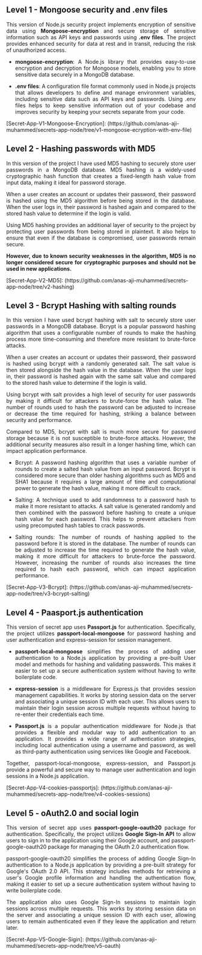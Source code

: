 ## Level 1 - Mongoose security and .env files
<div align="justify">

This version of Node.js security project implements encryption of sensitive data using **Mongoose-encryption** and secure storage of sensitive information such as API keys and passwords using **.env files**. The project provides enhanced security for data at rest and in transit, reducing the risk of unauthorized access.
- **mongoose-encryption**: A Node.js library that provides easy-to-use encryption and decryption for Mongoose models, enabling you to store sensitive data securely in a MongoDB database.

- **.env files**: A configuration file format commonly used in Node.js projects that allows developers to define and manage environment variables, including sensitive data such as API keys and passwords. Using .env files helps to keep sensitive information out of your codebase and improves security by keeping your secrets separate from your code.
</div>
[Secret-App-V1-Mongoose-Encryption]: (https://github.com/anas-aji-muhammed/secrets-app-node/tree/v1-mongoose-ecryption-with-env-file)

## Level 2 - Hashing passwords with MD5 
<div align="justify">
In this version of the project I have used MD5 hashing to securely store user passwords in a MongoDB database. MD5 hashing is a widely-used cryptographic hash function that creates a fixed-length hash value from input data, making it ideal for password storage.

When a user creates an account or updates their password, their password is hashed using the MD5 algorithm before being stored in the database. When the user logs in, their password is hashed again and compared to the stored hash value to determine if the login is valid.

Using MD5 hashing provides an additional layer of security to the project by protecting user passwords from being stored in plaintext. It also helps to ensure that even if the database is compromised, user passwords remain secure.

**However, due to known security weaknesses in the algorithm, MD5 is no longer considered secure for cryptographic purposes and should not be used in new applications.**
</div>
[Secret-App-V2-MD5]: (https://github.com/anas-aji-muhammed/secrets-app-node/tree/v2-hashing)

## Level 3 - Bcrypt Hashing with salting rounds
<div align="justify">
In this version I have used bcrypt hashing with salt to securely store user passwords in a MongoDB database. Bcrypt is a popular password hashing algorithm that uses a configurable number of rounds to make the hashing process more time-consuming and therefore more resistant to brute-force attacks.

When a user creates an account or updates their password, their password is hashed using bcrypt with a randomly generated salt. The salt value is then stored alongside the hash value in the database. When the user logs in, their password is hashed again with the same salt value and compared to the stored hash value to determine if the login is valid.

Using bcrypt with salt provides a high level of security for user passwords by making it difficult for attackers to brute-force the hash value. The number of rounds used to hash the password can be adjusted to increase or decrease the time required for hashing, striking a balance between security and performance.

Compared to MD5, bcrypt with salt is much more secure for password storage because it is not susceptible to brute-force attacks. However, the additional security measures also result in a longer hashing time, which can impact application performance.
- Bcrypt: A password hashing algorithm that uses a variable number of rounds to create a salted hash value from an input password. Bcrypt is considered more secure than older hashing algorithms such as MD5 and SHA1 because it requires a large amount of time and computational power to generate the hash value, making it more difficult to crack.

- Salting: A technique used to add randomness to a password hash to make it more resistant to attacks. A salt value is generated randomly and then combined with the password before hashing to create a unique hash value for each password. This helps to prevent attackers from using precomputed hash tables to crack passwords.

- Salting rounds: The number of rounds of hashing applied to the password before it is stored in the database. The number of rounds can be adjusted to increase the time required to generate the hash value, making it more difficult for attackers to brute-force the password. However, increasing the number of rounds also increases the time required to hash each password, which can impact application performance.
</div>
[Secret-App-V3-Bcrypt]: (https://github.com/anas-aji-muhammed/secrets-app-node/tree/v3-bcrypt-salting)

## Level 4 - Paasport.js authentication
<div align="justify">

This version of secret app uses **Passport.js** for authentication. Specifically, the project utilizes **passport-local-mongoose** for password hashing and user authentication and express-session for session management.

- **passport-local-mongoose** simplifies the process of adding user authentication to a Node.js application by providing a pre-built User model and methods for hashing and validating passwords. This makes it easier to set up a secure authentication system without having to write boilerplate code.

- **express-session** is a middleware for Express.js that provides session management capabilities. It works by storing session data on the server and associating a unique session ID with each user. This allows users to maintain their login session across multiple requests without having to re-enter their credentials each time.

- **Passport.js** is a popular authentication middleware for Node.js that provides a flexible and modular way to add authentication to an application. It provides a wide range of authentication strategies, including local authentication using a username and password, as well as third-party authentication using services like Google and Facebook.

Together, passport-local-mongoose, express-session, and Passport.js provide a powerful and secure way to manage user authentication and login sessions in a Node.js application.

</div>
[Secret-App-V4-cookies-passportjs]: (https://github.com/anas-aji-muhammed/secrets-app-node/tree/v4-cookies-sessions)


## Level 5 - oAuth2.0 and social login

<div align="justify">

This version of secret app uses **passport-google-oauth20** package for authentication. Specifically, the project utilizes **Google Sign-In API** to allow users to sign in to the application using their Google account, and passport-google-oauth20 package for managing the OAuth 2.0 authentication flow.

passport-google-oauth20 simplifies the process of adding Google Sign-In authentication to a Node.js application by providing a pre-built strategy for Google's OAuth 2.0 API. This strategy includes methods for retrieving a user's Google profile information and handling the authentication flow, making it easier to set up a secure authentication system without having to write boilerplate code.

The application also uses Google Sign-In sessions to maintain login sessions across multiple requests. This works by storing session data on the server and associating a unique session ID with each user, allowing users to remain authenticated even if they leave the application and return later.

</div>
[Secret-App-V5-Google-Sigin]: (https://github.com/anas-aji-muhammed/secrets-app-node/tree/v5-oauth)


